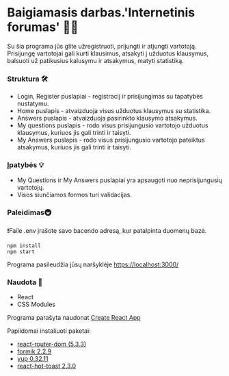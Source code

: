 # Baigiamasis darbas.'Internetinis forumas' 👨‍🎓

Su šia programa jūs glite užregistruoti, prijungti ir atjungti vartotoją. Prisijungę vartotojai gali kurti klausimus, atsakyti į užduotus klausymus, balsuoti už patikusius kalusymu ir atsakymus, matyti statistiką.

### Struktura 🛠️

- Login, Register puslapiai - registracij ir prisijungimas su tapatybės nustatymu.
- Home puslapis - atvaizduoja visus užduotus klausymus su statistika.
- Answers puslapis - atvaizduoja pasirinkto klausymo atsakymus.
- My questions puslapis - rodo visus prisijungusio vartotojo užduotus klausymus, kuriuos jis gali trinti ir taisyti.
- My Answers puslapis - rodo visus prisijungusio vartotojo pateiktus atsakymus, kuriuos jis gali trinti ir taisyti.

### Įpatybės **💡**

- My Questions ir My Answers puslapiai yra apsaugoti nuo neprisijungusių vartotojų.
- Visos siunčiamos formos turi validacijas.

### Paleidimas🚇

❗Faile .env įrašote savo bacendo adresą, kur patalpinta duomenų bazė.

```
npm install
npm start
```

Programa pasileudžia jūsų naršyklėje [https://localhost:3000/](https://localhost:3000/)

### Naudota 📜

- React
- CSS Modules

Programa parašyta naudonat [Create React App](https://)

Papildomai instaliuoti paketai:

- [react-router-dom (5.3.3)](https://www.npmjs.com/package/react-router-dom)
- [formik 2.2.9](https://www.npmjs.com/package/formik)
- [yup 0.32.11](https://www.npmjs.com/package/yup)
- [react-hot-toast 2.3.0](https://www.npmjs.com/package/react-hot-toasthttps:/)

